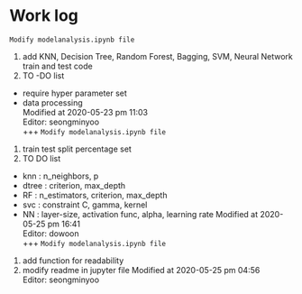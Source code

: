 # Work log
`Modify modelanalysis.ipynb file`
1. add KNN, Decision Tree, Random Forest, Bagging, SVM, Neural Network train and test code   
2. TO -DO list   
+ require hyper parameter set   
+ data processing   
Modified at 2020-05-23 pm 11:03   
Editor: seongminyoo   
+++
`Modify modelanalysis.ipynb file`
1. train test split percentage set
2. TO DO list
+ knn   : n_neighbors, p
+ dtree : criterion, max_depth
+ RF    : n_estimators, criterion, max_depth
+ svc   : constraint C, gamma, kernel
+ NN    : layer-size, activation func, alpha, learning rate
Modified at 2020-05-25 pm 16:41   
Editor: dowoon  
+++
`Modify modelanalysis.ipynb file`
1. add function for readability
2. modify readme in jupyter file
Modified at 2020-05-25 pm 04:56   
Editor: seongminyoo

